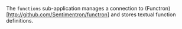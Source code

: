 The `functions` sub-application manages a connection to (Functron)[http://github.com/Sentimentron/functron] and stores
textual function definitions. 